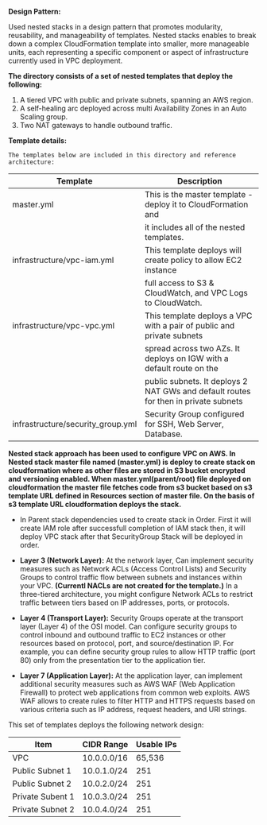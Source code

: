 **Design Pattern:**

Used nested stacks in a design pattern that promotes modularity, reusability, and manageability of templates. Nested stacks enables to break down a complex CloudFormation template into smaller, more manageable units, each representing a specific component or aspect of infrastructure currently used in VPC deployment.


**The directory consists of a set of nested templates that deploy the following:**

1. A tiered VPC with public and private subnets, spanning an AWS region.
2. A self-healing arc deployed across multi Availability Zones in an Auto Scaling group.
3. Two NAT gateways to handle outbound traffic.

**Template details:**

    The templates below are included in this directory and reference architecture:

|           **Template**           |                            **Description**                                         |
| ---------------------------------| -----------------------------------------------------------------------------------|
| master.yml                       | This is the master template - deploy it to CloudFormation and                      | 
|                                  |  it includes all of the nested templates.                                          |
| infrastructure/vpc-iam.yml       | This template deploys will create policy to allow EC2 instance                     |
|                                  |  full access to S3 & CloudWatch, and VPC Logs to CloudWatch.                       |
| infrastructure/vpc-vpc.yml       | This template deploys a VPC with a pair of public and private subnets              |
|                                  | spread across two AZs. It deploys on IGW with a default route on the               |
|                                  | public subnets. It deploys 2 NAT GWs and default routes for then in private subnets|
| infrastructure/security_group.yml| Security Group configured for SSH, Web Server, Database.                           |


**Nested stack approach has been used to configure VPC on AWS. In Nested stack master file named (master.yml) is deploy to create stack on cloudformation where as other files are stored in S3 bucket encrypted and versioning enabled. When master.yml(parent/root) file deployed on cloudformation the master file fetches code from s3 bucket based on s3 template URL defined in Resources section of master file. On the basis of s3 template URL cloudformation deploys the stack.**

*   In Parent stack dependencies used to create stack in Order. First it will create IAM role after successfull completion of IAM stack then, 
    it will deploy VPC stack after that SecurityGroup Stack will be deployed in order.

*   **Layer 3 (Network Layer):**
    At the network layer, Can implement security measures such as Network ACLs (Access Control Lists) and Security Groups to control traffic flow between subnets and instances within your VPC. **(Currentl NACLs are not created for the template.)**
    In a three-tiered architecture, you might configure Network ACLs to restrict traffic between tiers based on IP addresses, ports, or protocols.
*   **Layer 4 (Transport Layer):**
    Security Groups operate at the transport layer (Layer 4) of the OSI model. Can configure security groups to control inbound and outbound traffic to EC2 instances or other resources based on protocol, port, and source/destination IP.
    For example, you can define security group rules to allow HTTP traffic (port 80) only from the presentation tier to the application tier.
*   **Layer 7 (Application Layer):**
    At the application layer, can implement additional security measures such as AWS WAF (Web Application Firewall) to protect web applications from common web exploits.
    AWS WAF allows to create rules to filter HTTP and HTTPS requests based on various criteria such as IP address, request headers, and URI strings.


This set of templates deploys the following network design:


| **Item**        | **CIDR Range**  | **Usable IPs**  |
| --------------- | --------------- | --------------- |
| VPC             | 10.0.0.0/16     | 65,536          |
| Public Subnet 1 | 10.0.1.0/24     | 251             |
| Public Subnet 2 | 10.0.2.0/24     | 251             |
| Private Subent 1| 10.0.3.0/24     | 251             |
| Private Subnet 2| 10.0.4.0/24     | 251             |

